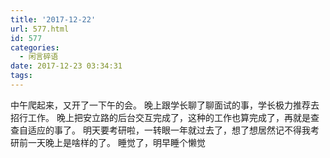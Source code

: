 ```yaml
---
title: '2017-12-22'
url: 577.html
id: 577
categories:
  - 闲言碎语
date: 2017-12-23 03:34:31
tags:
---
```


中午爬起来，又开了一下午的会。 晚上跟学长聊了聊面试的事，学长极力推荐去招行工作。 晚上把安立路的后台交互完成了，这种的工作也算完成了，再就是查查自适应的事了。 明天要考研啦，一转眼一年就过去了，想了想居然记不得我考研前一天晚上是啥样的了。 睡觉了，明早睡个懒觉